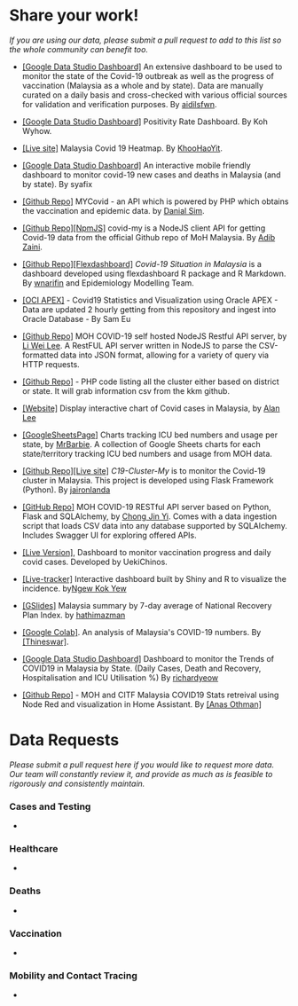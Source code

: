 # Share your work!

_If you are using our data, please submit a pull request to add to this list so the whole community can benefit too._

+ [[Google Data Studio Dashboard]](https://datastudio.google.com/reporting/8ba8d5d5-9a39-4506-af28-7ab8fcd8f8a9)
An extensive dashboard to be used to monitor the state of the Covid-19 outbreak as well as the progress of vaccination (Malaysia as a whole and by state). Data are manually curated on a daily basis and cross-checked with various official sources for validation and verification purposes. By [aidilsfwn](https://github.com/aidilsfwn).

+ [[Google Data Studio Dashboard]](https://datastudio.google.com/s/gIQwV1fDCpg) Positivity Rate Dashboard. By Koh Wyhow.

+ [[Live site]](https://khoohaoyit.github.io/Covid19%20Malaysia%20Heatmap/root.html) Malaysia Covid 19 Heatmap. By [KhooHaoYit](https://github.com/KhooHaoYit/).

+ [[Google Data Studio Dashboard]](https://datastudio.google.com/s/htzzIusE-Es)
An interactive mobile friendly dashboard to monitor covid-19 new cases and deaths in Malaysia (and by state). By syafix

+ [[Github Repo]](https://github.com/danialsim95/mycovid)
MYCovid - an API which is powered by PHP which obtains the vaccination and epidemic data. by [Danial Sim](https://github.com/danialsim95).

+ [[Github Repo]](https://github.com/ADIBzTER/covid-my)[[NpmJS]](https://www.npmjs.com/package/covid-my) covid-my is a NodeJS client API for getting Covid-19 data from the official Github repo of MoH Malaysia. By [Adib Zaini](https://github.com/ADIBzTER).

+ [[Github Repo]](https://github.com/wnarifin/covid-19-malaysia)[[Flexdashboard]](https://wnarifin.github.io/covid-19-malaysia/) _Covid-19 Situation in Malaysia_ is a dashboard developed using flexdashboard R package and R Markdown. By [wnarifin](https://github.com/wnarifin/) and Epidemiology Modelling Team.

+ [[OCI APEX]](https://uujb0vmjcowu1ll-samadw.adb.us-ashburn-1.oraclecloudapps.com/ords/r/skywalkers/covid19/home) - Covid19 Statistics and Visualization using Oracle APEX - Data are updated 2 hourly getting from this repository and ingest into Oracle Database - By Sam Eu

+ [[Github Repo]](https://github.com/leeliwei930/moh-my-covid-express-api)
MOH COVID-19 self hosted NodeJS Restful API server, by [Li Wei Lee](https://techrino.net). A RestFUL API server written in NodeJS to parse the CSV-formatted data into JSON format, allowing for a variety of query via HTTP requests.

+ [[Github Repo]](https://github.com/NobodyButMe-Haiya/covid19kualamuda)  -  PHP code listing all the cluster either based on district or state. It will grab information csv from the kkm github.

+ [[Website]](https://www.covidmy.today) Display interactive chart of Covid cases in Malaysia, by [Alan Lee](https://www.alanlee.xyz)

+ [[GoogleSheetsPage]](https://bit.ly/3AJewSu) Charts tracking ICU bed numbers and usage per state, by [MrBarbie](https://github.com/MrBarbie). A collection of Google Sheets charts for each state/territory tracking ICU bed numbers and usage from MOH data.

+ [[Github Repo]](https://github.com/Jaironlanda/C19-cluster-MY)[[Live site]](https://covid19-cluster-my.herokuapp.com/) _C19-Cluster-My_ is to monitor the Covid-19 cluster in Malaysia. This project is developed using Flask Framework (Python). By [jaironlanda](https://jaironlanda.com/blog/author/jaironlanda)

+ [[GitHub Repo]](https://github.com/chong601/moh-covid19-api) MOH COVID-19 RESTful API server based on Python, Flask and SQLAlchemy, by [Chong Jin Yi](https://linkedin.com/in/chong601). Comes with a data ingestion script that loads CSV data into any database supported by SQLAlchemy. Includes Swagger UI for exploring offered APIs.

+ [[Live Version]](http://covid.theusual.space), Dashboard to monitor vaccination progress and daily covid cases. Developed by UekiChinos.

+ [[Live-tracker]](https://kokyew93.shinyapps.io/covmal) Interactive dashboard built by Shiny and R to visualize the incidence. by[Ngew Kok Yew](https://github.com/ngewkokyew)

+ [[GSlides]](https://docs.google.com/presentation/d/e/2PACX-1vSvEbWoZ7v3W0nEsckVmNsSj265C68s5YuwwD5K9EKISBGnQW8DD0J4MhA2TAbgai4-B00ePB9TLRdP/pub?start=false&loop=true&delayms=3000&slide=id.gec580896b0_0_0) Malaysia summary by 7-day average of National Recovery Plan Index. by [hathimazman](https://docs.google.com/spreadsheets/d/1Hpvqht384w3Ixph3LdX7nZENom8Oi8QuY0X2XijAY18/edit?usp=sharing)

+ [[Google Colab]](https://colab.research.google.com/github/Thineswar/COVID-19_Analysis/blob/main/Covid.ipynb). An analysis of Malaysia's COVID-19 numbers. By [[Thineswar]](https://github.com/Thineswar/).

+ [[Google Data Studio Dashboard]](https://datastudio.google.com/s/v9rJ1jwDRdI)
Dashboard to monitor the Trends of COVID19 in Malaysia by State. (Daily Cases, Death and Recovery, Hospitalisation and ICU Utilisation %) By [richardyeow](https://github.com/richardyeow)

+ [[Github Repo]](https://github.com/anas-ivs/HA-NR-MYCovidStats) - MOH and CITF Malaysia COVID19 Stats retreival using Node Red and visualization in Home Assistant. By [[Anas Othman]](https://github.com/anas-ivs)


# Data Requests

_Please submit a pull request here if you would like to request more data. Our team will constantly review it, and provide as much as is feasible to rigorously and consistently maintain._

### Cases and Testing

+
   
### Healthcare

+

### Deaths

+

### Vaccination

+

### Mobility and Contact Tracing

+

